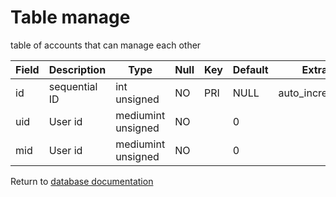 Table manage
===========
table of accounts that can manage each other

| Field | Description | Type | Null | Key | Default | Extra |
| ----- | ----------- | ---- | ---- | --- | ------- | ----- |
| id | sequential ID | int unsigned | NO | PRI | NULL | auto_increment |    
| uid | User id | mediumint unsigned | NO |  | 0 |  |    
| mid | User id | mediumint unsigned | NO |  | 0 |  |    

Return to [database documentation](help/database)
